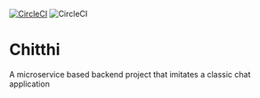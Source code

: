 [![CircleCI](https://circleci.com/gh/aaryan11-hash/chitthi-service.svg?style=svg)](https://circleci.com/gh/aaryan11-hash/chitthi-service) 
![CircleCI](https://img.shields.io/circleci/build/github/aaryan11-hash/chitthi-chat-service/master?style=plastic&token=c46a2aef932a9c43f6364fcefa744c65bed93efd)

# Chitthi
A microservice based backend project that imitates a classic chat application
